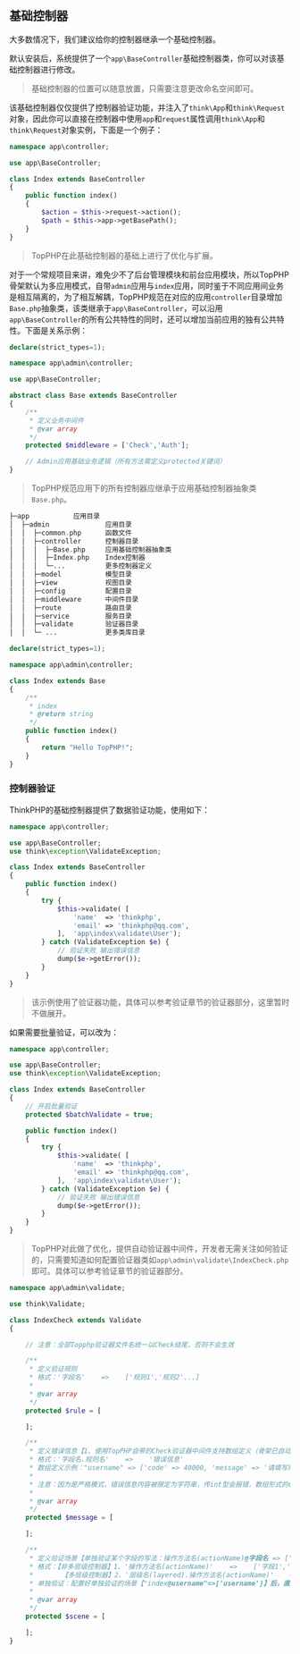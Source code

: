 ## 基础控制器

大多数情况下，我们建议给你的控制器继承一个基础控制器。

默认安装后，系统提供了一个`app\BaseController`基础控制器类，你可以对该基础控制器进行修改。

> 基础控制器的位置可以随意放置，只需要注意更改命名空间即可。

该基础控制器仅仅提供了控制器验证功能，并注入了`think\App`和`think\Request`对象，因此你可以直接在控制器中使用`app`和`request`属性调用`think\App`和`think\Request`对象实例，下面是一个例子：

```php
namespace app\controller;

use app\BaseController;

class Index extends BaseController
{
    public function index()
    {
        $action = $this->request->action();
        $path = $this->app->getBasePath();
    }
}
```

> TopPHP在此基础控制器的基础上进行了优化与扩展。

对于一个常规项目来讲，难免少不了后台管理模块和前台应用模块，所以TopPHP骨架默认为多应用模式，自带`admin`应用与`index`应用，同时鉴于不同应用间业务是相互隔离的，为了相互解耦，TopPHP规范在对应的应用`controller`目录增加`Base.php`抽象类，该类继承于`app\BaseController`，可以沿用`app\BaseController`的所有公共特性的同时，还可以增加当前应用的独有公共特性。下面是关系示例：

```php
declare(strict_types=1);

namespace app\admin\controller;

use app\BaseController;

abstract class Base extends BaseController
{
    /**
     * 定义业务中间件
     * @var array
     */
    protected $middleware = ['Check','Auth'];

    // Admin应用基础业务逻辑（所有方法需定义protected关键词）
}
```

> TopPHP规范应用下的所有控制器应继承于应用基础控制器抽象类`Base.php`。

```php
├─app           应用目录
│  ├─admin              应用目录
│  │  ├─common.php      函数文件
│  │  ├─controller      控制器目录
│  │  │  ├─Base.php     应用基础控制器抽象类
│  │  │  ├─Index.php    Index控制器
│  │  │  └─...          更多控制器定义
│  │  ├─model           模型目录
│  │  ├─view            视图目录
│  │  ├─config          配置目录
│  │  ├─middleware      中间件目录
│  │  ├─route           路由目录
│  │  ├─service         服务目录
│  │  ├─validate        验证器目录
│  │  └─ ...            更多类库目录
```

```php
declare(strict_types=1);

namespace app\admin\controller;

class Index extends Base
{
    /**
     * index
     * @return string
     */
    public function index()
    {
        return "Hello TopPHP!";
    }
}
```

### 控制器验证

ThinkPHP的基础控制器提供了数据验证功能，使用如下：

```php
namespace app\controller;

use app\BaseController;
use think\exception\ValidateException;

class Index extends BaseController
{
    public function index()
    {
        try {
            $this->validate( [
                'name'  => 'thinkphp',
                'email' => 'thinkphp@qq.com',
            ],  'app\index\validate\User');
        } catch (ValidateException $e) {
            // 验证失败 输出错误信息
            dump($e->getError());
        }
    }
}
```

> 该示例使用了验证器功能，具体可以参考验证章节的验证器部分，这里暂时不做展开。

如果需要批量验证，可以改为：

```php
namespace app\controller;

use app\BaseController;
use think\exception\ValidateException;

class Index extends BaseController
{
    // 开启批量验证
    protected $batchValidate = true;

    public function index()
    {
        try {
            $this->validate( [
                'name'  => 'thinkphp',
                'email' => 'thinkphp@qq.com',
            ],  'app\index\validate\User');
        } catch (ValidateException $e) {
            // 验证失败 输出错误信息
            dump($e->getError());
        }
    }
}
```

> TopPHP对此做了优化，提供自动验证器中间件，开发者无需关注如何验证的，只需要知道如何配置验证器类如`app\admin\validate\IndexCheck.php`即可。具体可以参考验证章节的验证器部分。

```php
namespace app\admin\validate;

use think\Validate;

class IndexCheck extends Validate
{

    // 注意：全部Topphp验证器文件名统一以Check结尾，否则不会生效

    /**
     * 定义验证规则
     * 格式：'字段名'    =>    ['规则1','规则2'...]
     *
     * @var array
     */
    protected $rule = [

    ];

    /**
     * 定义错误信息【1、使用TopPHP自带的Check验证器中间件支持数组定义（骨架已自动集成）；2、使用Tp6的注解验证器不支持数组形式定义】
     * 格式：'字段名.规则名'    =>    '错误信息'
     * 数组定义示例："username" => ['code' => 40000, 'message' => '请填写用户名'] 返回 {"code":40000,"message":"请填写用户名","data":[]}
     *
     * 注意：因为是严格模式，错误信息内容被限定为字符串，传int型会报错，数组形式的code码允许是int型
     *
     * @var array
     */
    protected $message = [

    ];

    /**
     * 定义验证场景【单独验证某个字段的写法：操作方法名(actionName)@字段名 => ['字段验证规则key']，注意 @ 后字段名区分大小写】
     * 格式：【非多层级控制器】1、'操作方法名(actionName)'    =>    ['字段1','字段2'...]
     *       【多层级控制器】2、'层级名(layered).操作方法名(actionName)'    =>    ['字段1','字段2'...]
     * 单独验证：配置好单独验证的场景【"index@username"=>['username']】后，直接在控制器调用 checkOneRequestParam("username",MethodEnum::POST); 方法即可
     *
     * @var array
     */
    protected $scene = [

    ];
}
```



